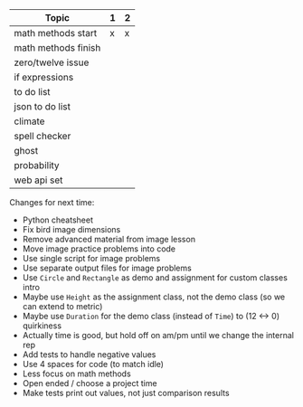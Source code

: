 | Topic               | 1   | 2   |
| ------------------- | --- | --- |
| math methods start  | x   | x   |
| math methods finish |     |     |
| zero/twelve issue   |     |     |
| if expressions      |     |     |
| to do list          |     |     |
| json to do list     |     |     |
| climate     |     |     |
| spell checker     |     |     |
| ghost     |     |     |
| probability     |     |     |
| web api set |     |     |

Changes for next time:

- Python cheatsheet
- Fix bird image dimensions
- Remove advanced material from image lesson
- Move image practice problems into code
- Use single script for image problems
- Use separate output files for image problems
- Use `Circle` and `Rectangle` as demo and assignment for custom classes intro
- Maybe use `Height` as the assignment class, not the demo class (so we can
  extend to metric)
- Maybe use `Duration` for the demo class (instead of `Time`) to (12 <-> 0)
  quirkiness
- Actually time is good, but hold off on am/pm until we change the internal rep
- Add tests to handle negative values
- Use 4 spaces for code (to match idle)
- Less focus on math methods
- Open ended / choose a project time
- Make tests print out values, not just comparison results
